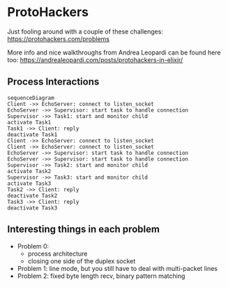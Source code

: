 # ProtoHackers

Just fooling around with a couple of these challenges: https://protohackers.com/problems

More info and nice walkthroughs from Andrea Leopardi can be found here too: https://andrealeopardi.com/posts/protohackers-in-elixir/


## Process Interactions

```mermaid
sequenceDiagram
Client ->> EchoServer: connect to listen_socket
EchoServer ->> Supervisor: start task to handle connection
Supervisor ->> Task1: start and monitor child
activate Task1
Task1 ->> Client: reply
deactivate Task1
Client ->> EchoServer: connect to listen_socket
Client ->> EchoServer: connect to listen_socket
EchoServer ->> Supervisor: start task to handle connection
EchoServer ->> Supervisor: start task to handle connection
Supervisor ->> Task2: start and monitor child
activate Task2
Supervisor ->> Task3: start and monitor child
activate Task3
Task2 ->> Client: reply
deactivate Task2
Task3 ->> Client: reply
deactivate Task3

```

## Interesting things in each problem
- Problem 0:
  - process architecture
  - closing one side of the duplex socket
- Problem 1: line mode, but you still have to deal with multi-packet lines
- Problem 2: fixed byte length recv, binary pattern matching
